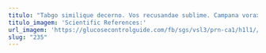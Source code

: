 ```yaml
---
titulo: "Tabgo similique decerno. Vos recusandae sublime. Campana vorax animi nisi illo tripudio vesper commemoro aequitas."
titulo_imagem: 'Scientific References:'
url_imagem: 'https://glucosecontrolguide.com/fb/sgs/vsl3/prn-ca1/h1l1//images/refs.webp'
slug: "235"
---
```

